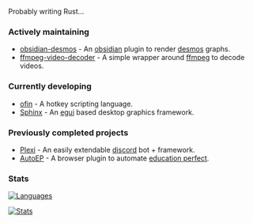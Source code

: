 Probably writing Rust...

### Actively maintaining

 - [obsidian-desmos](https://github.com/Nigecat/obsidian-desmos) - An [obsidian](https://obsidian.md) plugin to render [desmos](https://desmos.com) graphs.
 - [ffmpeg-video-decoder](https://github.com/Nigecat/ffmpeg-video-decoder) - A simple wrapper around [ffmpeg](https://ffmpeg.org) to decode videos.

### Currently developing

 - [ofin](https://github.com/Nigecat/ofin) - A hotkey scripting language.
 - [Sphinx](https://github.com/Nigecat/Sphinx) - An [egui](https://github.com/emilk/egui) based desktop graphics framework.

### Previously completed projects

 - [Plexi](https://github.com/Nigecat/Plexi) - An easily extendable [discord](https://discord.com) bot + framework.
 - [AutoEP](https://github.com/RandomExplosion/AutoEP) - A browser plugin to automate [education perfect](https://www.educationperfect.com/).

### Stats

[![Languages](https://github-readme-stats-nigecat.vercel.app/api/top-langs/?username=Nigecat&layout=compact&theme=radical&count_private=true&exclude_repo=Plexi,Notes,Notes_old,railgun,obsidian-desmos,Obsidian-PDF-Exporter,Obsidian-PDF-Exporter2,ObsidianLaTeX,Hology,CSC-2020-Semester-2-Presentation,pokehelper)](https://github.com/Nigecat)

[![Stats](https://github-readme-stats.vercel.app/api?username=Nigecat&show_icons=true&theme=radical)](https://github.com/Nigecat)
